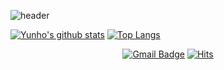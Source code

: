 ![header](https://capsule-render.vercel.app/api?type=rect&color=gradient&height=100&section=header&text=Hi&nbsp;there&nbsp;👋&nbsp;&nbsp;&nbsp;I&nbsp;am&nbsp;YunHo&nbsp;:computer:&fontSize=30)  

[![Yunho's github stats](https://github-readme-stats.vercel.app/api?username=choiyunh&show_icons=true&hide=stars)](https://github.com/anuraghazra/github-readme-stats)
[![Top Langs](https://github-readme-stats.vercel.app/api/top-langs/?username=choiyunh&layout=compact&langs_count=6)](https://github.com/anuraghazra/github-readme-stats)

<div align=center>
 
 [![Gmail Badge](https://img.shields.io/badge/Gmail-d14836?style=flat-square&logo=Gmail&logoColor=white&link=mailto:svs101@dgu.ac.kr)](mailto:svs101@dgu.ac.kr)
 [![Hits](https://hits.seeyoufarm.com/api/count/incr/badge.svg?url=https%3A%2F%2Fgithub.com%2Fzzsza)](https://hits.seeyoufarm.com) 

</div>

 
<!--
**choiyunh/choiyunh** is a ✨ _special_ ✨ repository because its `README.md` (this file) appears on your GitHub profile.

Here are some ideas to get you started:

- 🔭 I’m currently working on ...
- 🌱 I’m currently learning ...
- 👯 I’m looking to collaborate on ...
- 🤔 I’m looking for help with ...
- 💬 Ask me about ...
- 📫 How to reach me: ...
- 😄 Pronouns: ...
- ⚡ Fun fact: ...
-->

